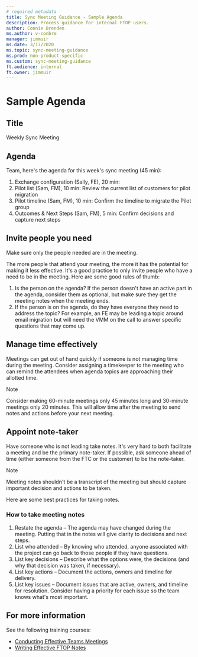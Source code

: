 ```yaml
---
# required metadata
title: Sync Meeting Guidance - Sample Agenda
description: Process guidance for internal FTOP users.
author: Connie Brenden
ms.author: v-conbre
manager: jimmuir
ms.date: 3/17/2020
ms.topic: sync-meeting-guidance
ms.prod: non-product-specific
ms.custom: sync-meeting-guidance
ft.audience: internal
ft.owner: jimmuir
---
```

# Sample Agenda

## Title

Weekly Sync Meeting

## Agenda

Team, here's the agenda for this week's sync meeting (45 min):

1. Exchange configuration (Sally, FE), 20 min:
2. Pilot list (Sam, FM), 10 min: Review the current list of customers for pilot migration
3. Pilot timeline (Sam, FM), 10 min: Confirm the timeline to migrate the Pilot group
4. Outcomes & Next Steps (Sam, FM), 5 min: Confirm decisions and capture next steps

## Invite people you need

Make sure only the people needed are in the meeting.

The more people that attend your meeting, the more it has the potential for making it less effective. It's a good practice to only invite people who have a need to be in the meeting. Here are some good rules of thumb:

1. Is the person on the agenda? If the person doesn't have an active part in the agenda, consider them as optional, but make sure they get the meeting notes when the meeting ends.
2. If the person is on the agenda, do they have everyone they need to address the topic? For example, an FE may be leading a topic around email migration but will need the VMM on the call to answer specific questions that may come up.

## Manage time effectively

Meetings can get out of hand quickly if someone is not managing time during the meeting. Consider assigning a timekeeper to the meeting who can remind the attendees when agenda topics are approaching their allotted time.

>[!NOTE]
>Consider making 60-minute meetings only 45 minutes long and 30-minute meetings only 20 minutes. This will allow time after the meeting to send notes and actions before your next meeting.

## Appoint note-taker

Have someone who is not leading take notes. It's very hard to both facilitate a meeting and be the primary note-taker. If possible, ask someone ahead of time (either someone from the FTC or the customer) to be the note-taker.

>[!NOTE]
>Meeting notes shouldn't be a transcript of the meeting but should capture important decision and actions to be taken.

Here are some best practices for taking notes.

### How to take meeting notes

1. Restate the agenda – The agenda may have changed during the meeting. Putting that in the notes will give clarity to decisions and next steps.
2. List who attended – By knowing who attended, anyone associated with the project can go back to those people if they have questions.
3. List key decisions – Describe what the options were, the decisions (and why that decision was taken, if necessary).
4. List key actions – Document the actions, owners and timeline for delivery.
5. List key issues – Document issues that are active, owners, and timeline for resolution. Consider having a priority for each issue so the team knows what's most important.

## For more information

See the following training courses:

- [Conducting Effective Teams Meetings](Https://aka.ms/AA7pg5y)
- [Writing Effective FTOP Notes](https://aka.ms/AA7n51a)
